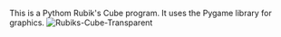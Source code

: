 This is a Pythom Rubik's Cube program. It uses the Pygame library for graphics.
![Rubiks-Cube-Transparent](https://github.com/user-attachments/assets/26b2cb19-31ef-44e1-b1a9-c8d6987acb55)

